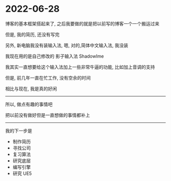 # 2022-06-28

博客的基本框架搭起来了, 之后我要做的就是把以前写的博客一个一个搬运过来

但是, 我的简历, 还没有写完

另外, 新电脑我没有装输入法, 嗯, 对的,简体中文输入法, 我没装

我现在用的是自己修改的 影子输入法 ShadowIme

我其实一直想要给这个输入法加上一些非常牛逼的功能, 比如加上音调的支持

但是, 前几年一直在忙工作, 没有空余的时间

相比与现在, 我是真的好闲

---

所以, 做点有趣的事情吧

把以前没有做好但是一直想做的事情都补上

---

我的下一步是

* 制作简历
* 寻找公司
* 复习算法
* 研究底层
* 编写引擎
* 研究 UE5
